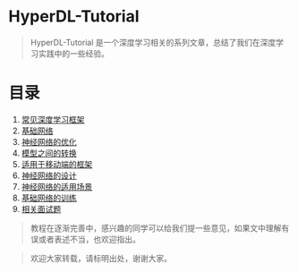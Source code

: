 # HyperDL-Tutorial

> HyperDL-Tutorial 是一个深度学习相关的系列文章，总结了我们在深度学习实践中的一些经验。

# 目录

1. [常见深度学习框架](1.常见深度学习框架/README.md)
2. [基础网络](2.基础网络/README.md)
3. [神经网络的优化](3.神经网络的优化/README.md)
4. [模型之间的转换](4.模型之间的转换/README.md)
5. [适用于移动端的框架](5.适用于移动端的框架/README.md)
6. [神经网络的设计](6.神经网络的设计/README.md)
7. [神经网络的适用场景](7.神经网络的适用场景/README.md)
8. [基础网络的训练](8.基础网络的训练/README.md)
9. [相关面试题](9.相关面试题/README.md)


> 教程在逐渐完善中，感兴趣的同学可以给我们提一些意见，如果文中理解有误或者表述不当，也欢迎指出。

> 欢迎大家转载，请标明出处，谢谢大家。
